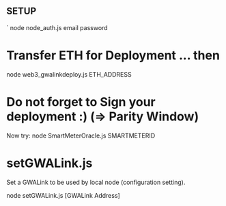 ## SETUP
`
node node_auth.js email password

# Transfer ETH for Deployment ... then

node web3_gwalinkdeploy.js ETH_ADDRESS

# Do not forget to Sign your deployment :) (=> Parity Window)

Now try:
node SmartMeterOracle.js SMARTMETERID


# setGWALink.js

Set a GWALink to be used by local node (configuration setting).

node setGWALink.js [GWALink Address]